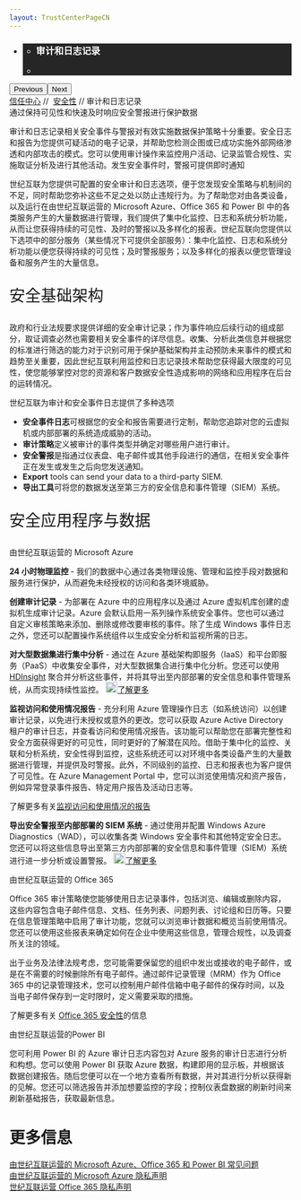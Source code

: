 ```yaml
---
layout: TrustCenterPageCN
---
```

<div class="row-fluid">
   <div class="span">
      <div>
         <div id="HeroWrapper" data-cols="1" data-view1="1" data-view2="1" data-view3="1" data-view4="1" class="row-fluid wider hero grid-container">
            <div class="span bp0-col-1-1 bp1-col-1-1 bp2-col-1-1 bp3-col-1-1">
               <div bi:type="slideshow" class="slideshow slideshow-hero hero" xmlns:bi="urn:schemas-microsoft-com:mscom:bi">
                  <ul bi:type="list" class="slides">
                     <li id="slide-1" bi:index="0" selectBi="">
                        <div class="heroitem light-foreground" bi:type="heroitem">
                           <div class="media" bi:parenttitle="t1">
                              <a href="" bi:track="False" bi:titleflag="t1" bi:index="0">
                                 <div data-picture="" data-alt="You are in control of your data" data-disable-swap-below="">
                                    <div data-src="https://c.s-microsoft.com/en-us/CMSImages/MS_TrustCenter_Privacy_Header.jpg?version=dc9c5b9b-c334-7922-892a-15c2cd65053d"></div>
                                    <noscript></noscript>
                                 </div>
                              </a>
                           </div>
                           <div class="text" bi:type="cta">
                              <div class="text-container">
                                 <div class="box" style="background: rgba(0,0,0,.85); color: #FFFFFF;">
                                    <ul bi:type="list" class="headerCaption subpageHeaderCaption">
                                       <li class="box-title">
                                          <h3 class="box-title" bi:type="title" bi:title="t1" style="color: #FFFFFF;">审计和日志记录</h3>
                                       </li>
                                       <li class="box-actions box-description"><a target="_self" class="mscom-link" href=""></a></li>
                                    </ul>
                                 </div>
                              </div>
                           </div>
                        </div>
                     </li>
                  </ul>
                  <div class="navigation international" bi:track="false">
                     <div class="grid-container settop" data-title-text="Go To Slide "></div>
                  </div>
                  <div class="prev-next" bi:track="false"><button class="prev"><span class="icon-left" aria-hidden="true"></span><span class="screen-reader-text">Previous</span></button><button class="next"><span class="icon-right" aria-hidden="true"></span><span class="screen-reader-text">Next</span></button></div>
                  <div id="play-pause" class="play-pause" style="display:none">
                     <div class="pause"><button id="pauseButton" class="pause_button"><span class="icon-pause" aria-hidden="true"></span><span class="screen-reader-text">Pause</span></button></div>
                     <div class="play"><button id="playButton" class="play_button"><span class="icon-play" aria-hidden="true"></span><span class="screen-reader-text">Play</span></button></div>
                  </div>
               </div>
            </div>
         </div>
         <div id="BreadcrumbWrapper" data-cols="1" data-view1="1" data-view2="1" data-view3="1" data-view4="1" class="row-fluid grid-container mscom-grid-container breadcrumbs">
            <div class="span bp0-col-1-1 bp1-col-1-1 bp2-col-1-1 bp3-col-1-1"><a target="_self" class="mscom-link" href="../default-cn.html">信任中心</a> // 
               <a target="_self" class="mscom-link" href="../security/default-cn.html">安全性</a> // 审计和日志记录
            </div>
         </div>
         <div id="ContentWrapper" data-cols="2" data-view1="1" data-view2="2" data-view3="2" data-view4="2" class="row-fluid subpageBody">
            <div class="span bp0-col-1-1 bp2-col-2-1 bp3-col-2-1 bp1-col-2-2">
               <label>通过保持可见性和快速及时响应安全警报进行保护数据</label>
               <p>审计和日志记录相关安全事件与警报对有效实施数据保护策略十分重要。安全日志和报告为您提供可疑活动的电子记录，并帮助您检测企图或已成功实施外部网络渗透和内部攻击的模式。您可以使用审计操作来监控用户活动、记录监管合规性、实施取证分析及进行其他活动。发生安全事件时，警报可提供即时通知</p>
               <p>世纪互联为您提供可配置的安全审计和日志选项，便于您发现安全策略与机制间的不足，同时帮助您弥补这些不足之处以防止违规行为。为了帮助您对由各类设备，以及运行在由世纪互联运营的 Microsoft Azure、Office 365 和 Power BI 中的各类服务产生的大量数据进行管理，我们提供了集中化监控、日志和系统分析功能，从而让您获得持续的可见性、及时的警报以及多样化的报表。世纪互联向您提供以下选项中的部分服务（某些情况下可提供全部服务）：集中化监控、日志和系统分析功能以便您获得持续的可见性；及时警报服务；以及多样化的报表以便您管理设备和服务产生的大量信息。 
               </p>
                  <p style="font-size:28px">安全基础架构</p>
                  <p>政府和行业法规要求提供详细的安全审计记录；作为事件响应后续行动的组成部分，取证调查必然也需要相关安全事件的详尽信息。收集、分析此类信息并根据您的标准进行筛选的能力对于识别可用于保护基础架构并主动预防未来事件的模式和趋势至关重要，因此世纪互联利用监控和日志记录技术帮助您获得最大限度的可见性，使您能够掌控对您的资源和客户数据安全性造成影响的网络和应用程序在后台的运转情况。</p>
                  <p>世纪互联为审计和安全事件日志提供了多种选项</p>
                  <ul>
                     <li><b>安全事件日志</b>可根据您的安全和报告需要进行定制，帮助您追踪对您的云虚拟机或内部部署的系统造成威胁的活动。</li>
                     <li><b>审计策略</b>定义被审计的事件类型并确定对哪些用户进行审计。 </li>
                     <li><b>安全警报</b>是指通过仪表盘、电子邮件或其他手段进行的通信，在相关安全事件正在发生或发生之后向您发送通知。</li>
                     <li><b>Export</b> tools can send your data to a third-party SIEM.</li>
                     <li><b>导出工具</b>可将您的数据发送至第三方的安全信息和事件管理（SIEM）系统。</li>
                  </ul>
                  <p style="font-size:28px">安全应用程序与数据</p>
                     <label>由世纪互联运营的 Microsoft Azure</label>
                     <p><strong>24 小时物理监控</strong> - 我们的数据中心通过各类物理设施、管理和监控手段对数据和服务进行保护，从而避免未经授权的访问和各类环境威胁。</p>
                     <p><strong>创建审计记录</strong> - 为部署在 Azure 中的应用程序以及通过 Azure 虚拟机库创建的虚拟机生成审计记录。Azure 会默认启用一系列操作系统安全事件。您也可以通过自定义审核策略来添加、删除或修改要审核的事件。除了生成 Windows 事件日志之外，您还可以配置操作系统组件以生成安全分析和监视所需的日志。
                     </p>
                     <p><strong>对大型数据集进行集中分析</strong> - 通过在 Azure 基础架构即服务（IaaS）和平台即服务（PaaS）中收集安全事件，对大型数据集合进行集中化分析。您还可以使用 <a target="_self" class="mscom-link withArrow" href="https://www.azure.cn/home/features/hdinsight/" style="display:inline">HDInsight</a> 聚合并分析这些事件，并将其导出至内部部署的安全信息和事件管理系统，从而实现持续性监控。
                        <a target="_self" class="mscom-link withArrow" href="https://www.azure.cn/home/features/hdinsight/"><img src="https://c.s-microsoft.com/en-us/CMSImages/Arrow-nobg.png?version=4af37876-de78-d419-6f89-7890a74d4158" class="mscom-image" alt="Arrow | Navigate To Encryption" width="21" height="19">了解更多</a>
                     </p>
                     <p><strong>监视访问和使用情况报告</strong> - 充分利用 Azure 管理操作日志（如系统访问）以创建审计记录，以免进行未授权或意外的更改。您可以获取 Azure Active Directory 租户的审计日志，并查看访问和使用情况报告。该功能可以帮助您在部署完整性和安全方面获得更好的可见性，同时更好的了解潜在风险。借助于集中化的监控、关联和分析系统，安全性得到监控，这些系统还可以对环境中各类设备产生的大量数据进行管理，并提供及时警报。此外，不同级别的监控、日志和报表也为客户提供了可见性。在 Azure Management Portal 中，您可以浏览使用情况和资产报告，例如异常登录事件报告、特定用户报告及活动日志等。</p>
                     <p>了解更多有关<a href="https://www.azure.cn/documentation/articles/best-practices-monitoring/">监视访问和使用情况的报告</a></p>
                     <p><strong>导出安全警报至内部部署的 SIEM 系统</strong> - 通过使用并配置 Windows Azure Diagnostics（WAD），可以收集各类 Windows 安全事件和其他特定安全日志。您还可以将这些信息导出至第三方内部部署的安全信息和事件管理（SIEM）系统进行进一步分析或设置警报。
                        <a target="_self" class="mscom-link withArrow" href="https://www.azure.cn/documentation/articles/monitoring-stream-activity-logs-event-hubs/"><img src="https://c.s-microsoft.com/en-us/CMSImages/Arrow-nobg.png?version=4af37876-de78-d419-6f89-7890a74d4158" class="mscom-image" alt="Arrow | Navigate To Encryption" width="21" height="19">了解更多</a>
                     </p>
                     <label>由世纪互联运营的 Office 365	</label>
                     <p>Office 365 审计策略使您能够使用日志记录事件，包括浏览、编辑或删除内容，这些内容包含电子邮件信息、文档、任务列表、问题列表、讨论组和日历等。只要在信息管理策略中启用了审计功能，您就可以浏览审计数据和概览当前使用情况。您还可以使用这些报表来确定如何在企业中使用这些信息，管理合规性，以及调查所关注的领域。</p>
                     <p>出于业务及法律法规考虑，您可能需要保留您的组织中发出或接收的电子邮件，或是在不需要的时候删除所有电子邮件。通过邮件记录管理（MRM）作为 Office 365 中的记录管理技术，您可以控制用户邮件信箱中电子邮件的保存时间，以及当电子邮件保存到一定时限时，定义需要采取的措施。
                     </p>
                     <p>了解更多有关 <a href="https://www.trustcenter.cn/en-us/security/auditingandlogging.html">Office 365 安全性</a>的信息</p>
                     <label>由世纪互联运营的Power BI</label>
                     <p>您可利用 Power BI 的 Azure 审计日志内容包对 Azure 服务的审计日志进行分析和构想。您可以使用 Power BI 获取 Azure 数据，构建即用的显示板，并根据该数据创建报告。随后您便可以在一个地方查看所有数据，并对其进行分析以获得新的见解。您还可以筛选报告并添加想要监控的字段；控制仪表盘数据的刷新时间来刷新基础报告，获取最新信息。</p>
                 </div>
            <div class="span bp0-col-1-1 bp2-col-2-1 bp3-col-2-1 bp1-col-2-2 bp0-clear bp1-clear">
               <div id="SideBarWrapper" data-cols="1" data-view1="1" data-view2="1" data-view3="1" data-view4="1" class="row-fluid">
                  <div id="HelpfulInformation" class="span bp0-col-1-1 bp1-col-1-1 bp2-col-1-1 bp3-col-1-1">
                     <h1>更多信息</h1>
                     <label><a target="_self" class="mscom-link" href="../resources/FAQ-cn.html">由世纪互联运营的 Microsoft Azure、Office 365 和 Power BI 常见问题</a></label><br/>
                     <label><a target="_self" class="mscom-link" href="https://www.azure.cn/support/legal/privacy-statement/">由世纪互联运营的 Microsoft Azure 隐私声明</a></label><br/>
                     <label><a target="_self" class="mscom-link" href="http://www.21vbluecloud.com/office365/O365-Privacy/">世纪互联运营 Office 365 隐私声明 </a></label><br/>
                  </div>
               </div>
            </div>
         </div>
      </div>
   </div>
</div>
<div class="row-fluid" data-view4="1" data-view3="1" data-view2="1" data-view1="1" data-cols="1">
   <div class="span bp0-col-1-1 bp1-col-1-1 bp2-col-1-1 bp3-col-1-1"></div>
</div>
